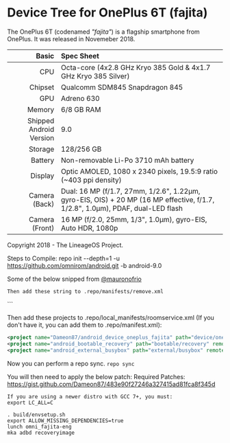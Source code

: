 # Device Tree for OnePlus 6T (fajita)

The OnePlus 6T (codenamed _"fajita"_) is a flagship smartphone from OnePlus.
It was released in Novemeber 2018.

| Basic                   | Spec Sheet                                                                                                                     |
| -----------------------:|:------------------------------------------------------------------------------------------------------------------------------ |
| CPU                     | Octa-core (4x2.8 GHz Kryo 385 Gold & 4x1.7 GHz Kryo 385 Silver)                                                                |
| Chipset                 | Qualcomm SDM845 Snapdragon 845                                                                                                 |
| GPU                     | Adreno 630                                                                                                                     |
| Memory                  | 6/8 GB RAM                                                                                                                     |
| Shipped Android Version | 9.0                                                                                                                            |
| Storage                 | 128/256 GB                                                                                                                     |
| Battery                 | Non-removable Li-Po 3710 mAh battery                                                                                           |
| Display                 | Optic AMOLED, 1080 x 2340 pixels, 19.5:9 ratio (~403 ppi density)                                                                |
| Camera (Back)           | Dual: 16 MP (f/1.7, 27mm, 1/2.6", 1.22µm, gyro-EIS, OIS) + 20 MP (16 MP effective, f/1.7, 1/2.8", 1.0µm), PDAF, dual-LED flash |
| Camera (Front)          | 16 MP (f/2.0, 25mm, 1/3", 1.0µm), gyro-EIS, Auto HDR, 1080p                                                                    |

Copyright 2018 - The LineageOS Project.

Steps to Compile:
repo init --depth=1 -u https://github.com/omnirom/android.git -b android-9.0

Some of the below snipped from [@mauronofrio](https://github.com/mauronofrio)
```
Then add these string to .repo/manifests/remove.xml

```
<remove-project name="platform/bootable/recovery" />
```

Then add these projects to .repo/local_manifests/roomservice.xml (If you don't have it, you can add them to .repo/manifest.xml): 

```xml
<project name="Dameon87/android_device_oneplus_fajita" path="device/oneplus/fajita" remote="github" revision="android-9.0" />
<project name="android_bootable_recovery" path="bootable/recovery" remote="omnirom" revision="android-9.0" />
<project name="android_external_busybox" path="external/busybox" remote="TeamWin" revision="android-9.0" />
```
Now you can perform a repo sync.
```repo sync```

You will then need to apply the below patch:
Required Patches: https://gist.github.com/Dameon87/483e90f27246a327415ad81fca8f345d

```
If you are using a newer distro with GCC 7+, you must:
export LC_ALL=C
```
```
. build/envsetup.sh
export ALLOW_MISSING_DEPENDENCIES=true
lunch omni_fajita-eng 
mka adbd recoveryimage 
```

